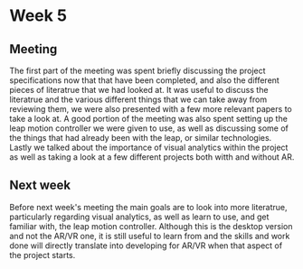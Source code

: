 # Week 5
## Meeting
The first part of the meeting was spent briefly discussing the project specifications now that that have been completed, and also the different pieces of literatrue that we had looked at. It was useful to discuss the literatrue and the various different things that we can take away from reviewing them, we were also presented with a few more relevant papers to take a look at. A good portion of the meeting was also spent setting up the leap motion controller we were given to use, as well as discussing some of the things that had already been with the leap, or similar technologies. Lastly we talked about the importance of visual analytics within the project as well as taking a look at a few different projects both witth and without AR.

## Next week
Before next week's meeting the main goals are to look into more literatrue, particularly regarding visual analytics, as well as learn to use, and get familiar with, the leap motion controller. Although this is the desktop version and not the AR/VR one, it is still useful to learn from and the skills and work done will directly translate into developing for AR/VR when that aspect of the project starts.
